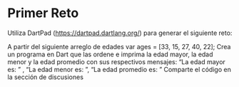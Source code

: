 # Primer Reto
Utiliza DartPad (https://dartpad.dartlang.org/) para generar el siguiente reto:

A partir del siguiente arreglo de edades var ages = [33, 15, 27, 40, 22];
Crea un programa en Dart que las ordene e imprima la edad mayor, la edad menor y la edad promedio con sus respectivos mensajes: “La edad mayor es: ” , “La edad menor es: ”, “La edad promedio es: ”
Comparte el código en la sección de discusiones